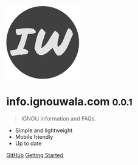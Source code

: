 ![logo](_media/icon.png)

# info.ignouwala.com <small>0.0.1</small>

> IGNOU Information and FAQs.

- Simple and lightweight
- Mobile friendly
- Up to date

[GitHub](https://github.com/bimlu/ignou-info/)
[Getting Started](#infoignouwalacom)
